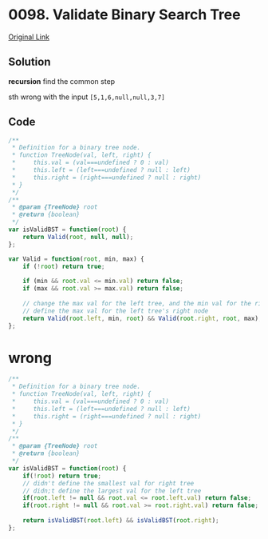 # 0098. Validate Binary Search Tree

[Original Link](https://leetcode.com/problems/validate-binary-search-tree/)

## Solution
**recursion**
find the common step

sth wrong with the input `[5,1,6,null,null,3,7]`

## Code

```javascript
/**
 * Definition for a binary tree node.
 * function TreeNode(val, left, right) {
 *     this.val = (val===undefined ? 0 : val)
 *     this.left = (left===undefined ? null : left)
 *     this.right = (right===undefined ? null : right)
 * }
 */
/**
 * @param {TreeNode} root
 * @return {boolean}
 */
var isValidBST = function(root) {
    return Valid(root, null, null);
};

var Valid = function(root, min, max) {
    if (!root) return true;
    
    if (min && root.val <= min.val) return false;
    if (max && root.val >= max.val) return false;
    
    // change the max val for the left tree, and the min val for the right tree;
    // define the max val for the left tree's right node
    return Valid(root.left, min, root) && Valid(root.right, root, max);
};
```

# wrong
```javascript
/**
 * Definition for a binary tree node.
 * function TreeNode(val, left, right) {
 *     this.val = (val===undefined ? 0 : val)
 *     this.left = (left===undefined ? null : left)
 *     this.right = (right===undefined ? null : right)
 * }
 */
/**
 * @param {TreeNode} root
 * @return {boolean}
 */
var isValidBST = function(root) {
    if(!root) return true;
    // didn't define the smallest val for right tree
    // didn;t define the largest val for the left tree
    if(root.left != null && root.val <= root.left.val) return false;
    if(root.right != null && root.val >= root.right.val) return false;
    
    return isValidBST(root.left) && isValidBST(root.right);
};
```
